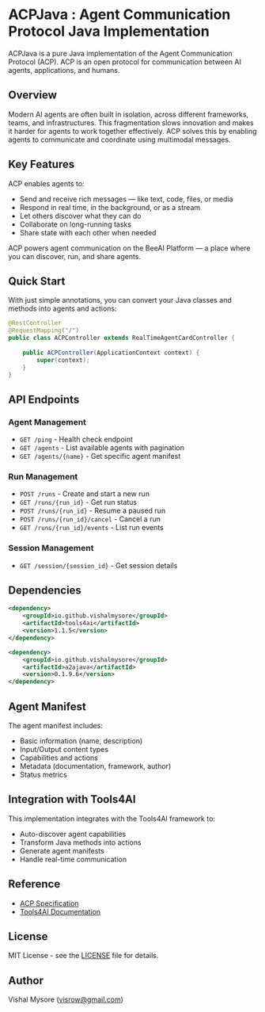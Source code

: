 # ACPJava : Agent Communication Protocol Java Implementation

ACPJava is a pure Java implementation of the Agent Communication Protocol (ACP). ACP is an open protocol for communication between AI agents, applications, and humans.

## Overview

Modern AI agents are often built in isolation, across different frameworks, teams, and infrastructures. This fragmentation slows innovation and makes it harder for agents to work together effectively. ACP solves this by enabling agents to communicate and coordinate using multimodal messages.

## Key Features

ACP enables agents to:
- Send and receive rich messages — like text, code, files, or media
- Respond in real time, in the background, or as a stream
- Let others discover what they can do
- Collaborate on long-running tasks
- Share state with each other when needed

ACP powers agent communication on the BeeAI Platform — a place where you can discover, run, and share agents.

## Quick Start

With just simple annotations, you can convert your Java classes and methods into agents and actions:

```java
@RestController
@RequestMapping("/")
public class ACPController extends RealTimeAgentCardController {
    
    public ACPController(ApplicationContext context) {
        super(context);
    }
}
```

## API Endpoints

### Agent Management
- `GET /ping` - Health check endpoint
- `GET /agents` - List available agents with pagination
- `GET /agents/{name}` - Get specific agent manifest

### Run Management
- `POST /runs` - Create and start a new run
- `GET /runs/{run_id}` - Get run status
- `POST /runs/{run_id}` - Resume a paused run
- `POST /runs/{run_id}/cancel` - Cancel a run
- `GET /runs/{run_id}/events` - List run events

### Session Management
- `GET /session/{session_id}` - Get session details

## Dependencies

```xml
<dependency>
    <groupId>io.github.vishalmysore</groupId>
    <artifactId>tools4ai</artifactId>
    <version>1.1.5</version>
</dependency>

<dependency>
    <groupId>io.github.vishalmysore</groupId>
    <artifactId>a2ajava</artifactId>
    <version>0.1.9.6</version>
</dependency>
```

## Agent Manifest

The agent manifest includes:
- Basic information (name, description)
- Input/Output content types
- Capabilities and actions
- Metadata (documentation, framework, author)
- Status metrics

## Integration with Tools4AI

This implementation integrates with the Tools4AI framework to:
- Auto-discover agent capabilities
- Transform Java methods into actions
- Generate agent manifests
- Handle real-time communication

## Reference

- [ACP Specification](https://agentcommunicationprotocol.dev)
- [Tools4AI Documentation](https://github.com/vishalmysore/Tools4AI)

## License

MIT License - see the [LICENSE](LICENSE) file for details.

## Author

Vishal Mysore (visrow@gmail.com)